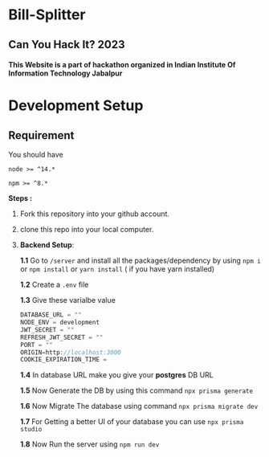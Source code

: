 # Bill-Splitter

## Can You Hack It? 2023

#### This Website is a part of hackathon organized in Indian Institute Of Information Technology Jabalpur

# Development Setup

## Requirement

You should have

`node >= ^14.*`

`npm >= ^8.*`

**Steps :**

1. Fork this repository into your github account.
2. clone this repo into your local computer.
3. **Backend Setup**:

   **1.1** Go to `/server` and install all the packages/dependency by using `npm i` or `npm install` or `yarn install` ( if you have yarn installed)

   **1.2** Create a `.env` file

   **1.3** Give these varialbe value

   ```js
   DATABASE_URL = ""
   NODE_ENV = development
   JWT_SECRET = ""
   REFRESH_JWT_SECRET = ""
   PORT = ""
   ORIGIN=http://localhost:3000
   COOKIE_EXPIRATION_TIME = 
   ```

   **1.4** In database URL make you give your **postgres** DB URL

   **1.5** Now Generate the DB by using this command `npx prisma generate`

   **1.6** Now Migrate The database using command `npx prisma migrate dev`

   **1.7** For Getting a better UI of your database you can use `npx prisma studio`

   **1.8** Now Run the server using `npm run dev`
